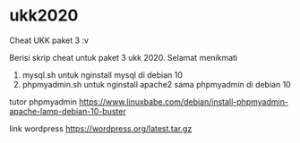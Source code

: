 # ukk2020
Cheat UKK paket 3 :v

Berisi skrip cheat untuk paket 3 ukk 2020. Selamat menikmati

1. mysql.sh untuk nginstall mysql di debian 10
2. phpmyadmin.sh untuk nginstall apache2 sama phpmyadmin di debian 10 

tutor phpmyadmin
https://www.linuxbabe.com/debian/install-phpmyadmin-apache-lamp-debian-10-buster

link wordpress
https://wordpress.org/latest.tar.gz
